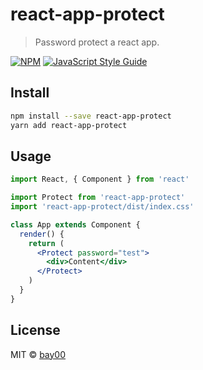 # react-app-protect

> Password protect a react app.

[![NPM](https://img.shields.io/npm/v/react-app-protect.svg)](https://www.npmjs.com/package/react-app-protect) [![JavaScript Style Guide](https://img.shields.io/badge/code_style-standard-brightgreen.svg)](https://standardjs.com)

## Install

```bash
npm install --save react-app-protect
yarn add react-app-protect
```

## Usage

```jsx
import React, { Component } from 'react'

import Protect from 'react-app-protect'
import 'react-app-protect/dist/index.css'

class App extends Component {
  render() {
    return (
      <Protect password="test">
        <div>Content</div>
      </Protect>
    )
  }
}
```

## License

MIT © [bay00](https://github.com/bay00)
